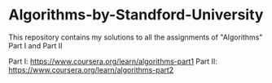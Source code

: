 # Algorithms-by-Standford-University
This repository contains my solutions to all the assignments of "Algorithms" Part I and Part II

Part I: https://www.coursera.org/learn/algorithms-part1
Part II: https://www.coursera.org/learn/algorithms-part2
